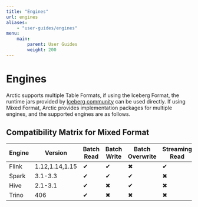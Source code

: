 ```yaml
---
title: "Engines"
url: engines
aliases:
    - "user-guides/engines"
menu:
    main:
        parent: User Guides
        weight: 200
---
```

# Engines
Arctic supports multiple Table Formats, if using the Iceberg Format, the runtime jars provided by [Iceberg community](https://iceberg.apache.org/releases/) can be used directly. If using Mixed Format, Arctic provides implementation packages for multiple engines, and the supported engines are as follows.

## Compatibility Matrix for Mixed Format

| Engine        |     Version       | Batch Read  | Batch Write | Batch Overwrite | Streaming Read | Streaming Write | Create Table | Alter Table |
|---------------|-------------------|-------------|-------------|-----------------|----------------|-----------------|--------------|-------------|
| Flink         | 1.12,1.14,1.15    |   &#x2714;  |   &#x2714;  |       &#x2716;  |      &#x2714;  |       &#x2714;  |    &#x2714;  |   &#x2716;  |
| Spark         | 3.1-3.3           |   &#x2714;  |   &#x2714;  |       &#x2714;  |      &#x2716;  |       &#x2716;  |    &#x2714;  |   &#x2714;  |
| Hive          | 2.1-3.1           |   &#x2714;  |   &#x2716;  |       &#x2714;  |      &#x2716;  |       &#x2716;  |    &#x2716;  |   &#x2714;  |
| Trino         | 406               |   &#x2714;  |   &#x2716;  |       &#x2716;  |      &#x2716;  |       &#x2716;  |    &#x2716;  |   &#x2716;  |